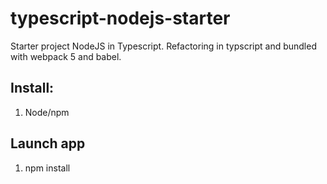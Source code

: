 # typescript-nodejs-starter

Starter project NodeJS in Typescript. Refactoring in typscript and bundled with webpack 5  and babel.

## Install:

1. Node/npm

## Launch app

1. npm install
